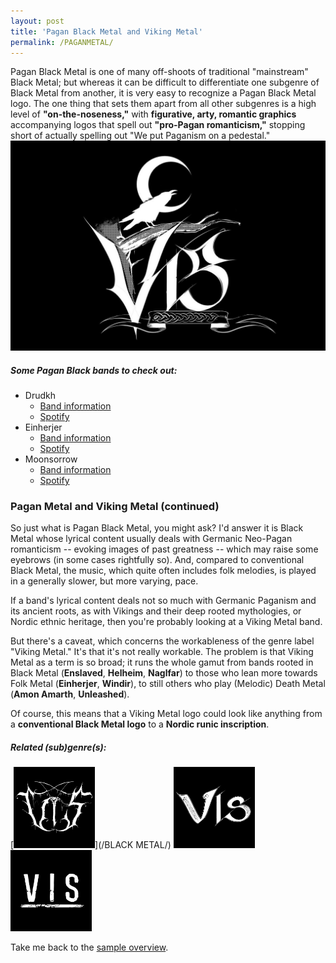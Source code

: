 ```yaml
---
layout: post
title: 'Pagan Black Metal and Viking Metal'
permalink: /PAGANMETAL/
---
```


Pagan Black Metal is one of many off-shoots of traditional "mainstream" Black Metal; but whereas it can be difficult to differentiate one subgenre of Black Metal from another, it is very easy to recognize a Pagan Black Metal logo. The one thing that sets them apart from all other subgenres is a high level of **"on-the-noseness,"** with **figurative, arty, romantic graphics** accompanying logos that spell out **"pro-Pagan romanticism,"** stopping short of actually spelling out "We put Paganism on a pedestal."
![Pagan Black Metal](..\assets\img\projects\proj-8\pagan.jpg)

##### Some Pagan Black bands to check out:

<ul>
<li>Drudkh
<ul>
<li><a href="https://www.metal-archives.com/bands/Drudkh/9344" target="_blank" rel="noopener"><span>Band information</span></a></li>
<li><a href="https://open.spotify.com/track/7dD7rB9gWVLUioEO1ni9rI?si=c930532dc62345d7" target="_blank" rel="noopener"><span>Spotify</span></a></li>
</ul>
</li>

<li>Einherjer
<ul>
<li><a href="https://www.metal-archives.com/bands/Einherjer/307" target="_blank" rel="noopener"><span>Band information</span></a></li>
<li><a href="https://open.spotify.com/track/0K3WWULKUk2erCWQTeWTLS?si=e5bcb6a5d9a6437d" target="_blank" rel="noopener"><span>Spotify</span></a></li>
</ul>
</li>

<li>Moonsorrow
<ul>
<li><a href="https://www.metal-archives.com/bands/moonsorrow/89" target="_blank" rel="noopener"><span>Band information</span></a></li>
<li><a href="https://open.spotify.com/track/2lL0Z7Ko5vfW6pVtKRgfu9?si=2179f17dbcac48b9" target="_blank" rel="noopener"><span>Spotify</span></a></li>
</ul>
</li>
</ul>

<!--
<li>Falkenbach
<ul>
<li><a href="https://www.metal-archives.com/bands/Falkenbach/1071" target="_blank" rel="noopener"><span>Band information</span></a></li>
<li><a href="https://open.spotify.com/track/1Gb2d44DlK666SIyPzE4lt?si=a68e0d9d8b4e4bd8" target="_blank" rel="noopener"><span>Spotify</span></a></li>
</ul>
</li>
</ul>
-->

### Pagan Metal and Viking Metal (continued)

So just what is Pagan Black Metal, you might ask? I'd answer it is Black Metal whose lyrical content usually deals with Germanic Neo-Pagan romanticism -- evoking images of past greatness -- which may raise some eyebrows (in some cases rightfully so). And, compared to conventional Black Metal, the music, which quite often includes folk melodies, is played in a generally slower, but more varying, pace.

If a band's lyrical content deals not so much with Germanic Paganism and its ancient roots, as with Vikings and their deep rooted mythologies, or Nordic ethnic heritage, then you're probably looking at a Viking Metal band. 

But there's a caveat, which concerns the workableness of the genre label "Viking Metal." It's that it's not really workable. The problem is that Viking Metal as a term is so broad; it runs the whole gamut from bands rooted in Black Metal (**Enslaved**, **Helheim**, **Naglfar**) to those who lean more towards Folk Metal (**Einherjer**, **Windir**), to still others who play (Melodic) Death Metal (**Amon Amarth**, **Unleashed**). 

Of course, this means that a Viking Metal logo could look like anything from a **conventional Black Metal logo** to a **Nordic runic inscription**. 

##### Related (sub)genre(s):
[<img src="..\assets\img\projects\proj-9\black3.jpg" alt="Black Metal" width=130 >](/BLACK METAL/)
[<img src="..\assets\img\projects\proj-9\folk1.jpg" alt="Folk Metal" width=130 >](/FOLKMETAL/)
[<img src="..\assets\img\projects\proj-9\melodic.jpg" alt="Folk Metal" width=130 >](/MELODICDEATH/)

Take me back to the [sample overview](../projects/proj-8).
